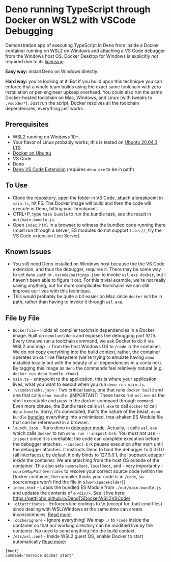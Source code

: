 
# Deno running TypeScript through Docker on WSL2 with VSCode Debugging
Demonstration app of executing TypeScript in Deno from inside a Docker container running on WSL2 on Windows and attaching a VS Code debugger from the Windows host OS. Docker Desktop for Windows is explicitly *not* required due to its [licensing](https://www.docker.com/pricing/faq/). 

**Easy way:** install Deno on Windows directly.

**Hard way:** you're looking at it! But if you build upon this technique you can enforce that a whole team builds using the exact same toolchain with zero installation or per-engineer upkeep overhead. You could also run the same Docker-hosted toolchain on Mac, Windows, and Linux (with tweaks to `.vscode/*`). Just run the script, Docker resolves all the toolchain dependencies, everything just works. 

## Prerequisites 
* WSL2 running on Windows 10+.
* Your flavor of Linux probably works; this is tested on [Ubuntu 20.04.3 LTS](https://www.microsoft.com/store/productId/9NBLGGH4MSV6)
* [Docker on Ubuntu](https://docs.docker.com/engine/install/ubuntu/)
* VS Code 
* Deno
* [Deno VS Code Extension](https://marketplace.visualstudio.com/items?itemName=denoland.vscode-deno) (requires `deno.exe` to be in path)

## To Use

* Clone the repository, open the folder in VS Code, attach a breakpoint in `main.ts`, hit F5. The Docker image will build and then the code will execute in Deno, hitting your breakpoint.
* CTRL+P, type `task bundle` to run the bundle task, see the result in `out/main.bundle.js`.
* Open `index.html` in a browser to witness the bundled code running there (must run through a server, ES modules do not support `file://`, try the VS Code extension Live Server).

## Known Issues

* You still need Deno installed on Windows host because the the VS Code extension, and thus the debugger, requires it. There may be some way to set `deno.path` in `.vscode/settings.json` to invoke `wsl.exe docker`, but I haven't been able to figure it out. For this trivial example, we're not really saving anything, but for more complicated toolchains we can still improve our lives with this technique. 
* This would probably be quite a bit easier on Mac since `docker` will be in path, rather than having to invoke it through `wsl.exe`.

## File by File

* `Dockerfile` - Holds all compiler toolchain dependencies in a Docker image. Built on `denoland/deno` and exposes the debugging port `9229`. Every time we run a toolchain command, we ask Docker to do it via WSL2 and map `./` from the host Windows OS to `/code` in the container. We do not copy everything into the build context, rather, the container operates on our live filesystem (we're trying to emulate having `deno` installed locally but with the beauty of all dependencies in a container). By tagging this image as `deno` the commands feel relatively natural (e.g. `docker run deno bundle <foo>`). 
* `main.ts` - entrypoint to the application, this is where your application lives, what you want to execut when you run `deno run main.ts`.
* `.vscode\tasks.json` - Two critical tasks, one that runs `docker build` and one that calls `deno bundle`. ¡IMPORTANT! These tasks run `wsl.exe` as the shell executable and pass in the docker command through `command`. Even more obtuse, the Bundle task calls `wsl.exe` to call `docker` to call `deno bundle`. Sorry, it's convoluted, that's the nature of the beast. `deno bundle` [bundles](https://deno.land/manual/tools/bundler.md) everything into a minimized, tree-shaken ES Module file that can be referenced in a browser. 
* `launch.json` - Runs deno in [debugger mode](https://deno.land/manual@v1.0.0/tools/debugger). Actually, it calls `wsl.exe` which calls `docker` to run `deno run --inspect-brk`. You must not use `--inspect` since it is unreliable; the code can complete execution before the debugger attaches. `--inspect-brk` pauses execution after start until the debugger attaches. It instructs Deno to bind the debugger to 0.0.0.0 (all interfaces); by default it only binds to 127.0.0.1, the loopback adapter *inside* the container. We are attaching from the host OS outside of the container. This also sets `remoteRoot`, `localRoot`, and - very importantly - `sourceMapPathOverrides` to resolve your correct source code (within the Docker container, the compiler thinks your code is in `/code`, so sourcemaps won't find the file in `${workspaceFolder}`). 
* `index.html` - Loads the bundled ES Module from `./out/main.bundle.js` and updates the contents of a `<div/>`. See it live here: https://pettijohn.github.io/DenoTSDockerWSL2VSCode/ 
* `.gitattributes` - Enforces line endings to \n (except for .bat/.cmd files) since dealing with WSL/Windows at the same time can create inconsistencies. [Read more](https://docs.microsoft.com/en-us/windows/wsl/tutorials/wsl-git#git-line-endings).
* `.dockerignore` - Ignore everything! We map `./` to `/code` inside the container so that our working directory can be modified live by the container. No need to send anything into the build context. 
* `/etc/wsl.conf` - Inside WSL2 guest OS, enable Docker to start automatically [Read more](https://docs.microsoft.com/en-us/windows/wsl/wsl-config#boot-settings):

```
[boot]
command="service docker start"
```

